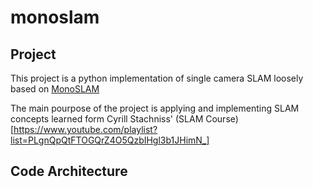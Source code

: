 # monoslam #

## Project ##

This project is a python implementation of single camera SLAM loosely based on [MonoSLAM](https://www.doc.ic.ac.uk/~ajd/Publications/davison_etal_pami2007.pdf)

The main pourpose of the project is applying and implementing SLAM concepts learned form Cyrill Stachniss' (SLAM Course)[https://www.youtube.com/playlist?list=PLgnQpQtFTOGQrZ4O5QzbIHgl3b1JHimN_]

## Code Architecture ##

